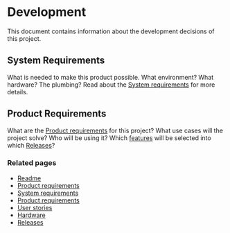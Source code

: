 # Development

This document contains information about the development decisions of this project.

## System Requirements
What is needed to make this product possible.  What environment? What hardware? The plumbing?
Read about the [System requirements] for more details.

## Product Requirements
What are the [Product requirements] for this project?
What use cases will the project solve?  Who will be using it?
Which [features] will be selected into which [Releases]?

 ### Related pages
 * [Readme]
 * [Product requirements]
 * [System requirements]
 * [Product requirements]
 * [User stories]
 * [Hardware]
 * [Releases]


[Readme]: ../../README.md
[Product requirements]: ./productRequirements.md
[System requirements]: ./systemRequirements.md
[User stories]: ./userStories.md
[Hardware]: ./hardware.md
[Releases]: ./releases.md



[features]: ./productRequirements.md#features